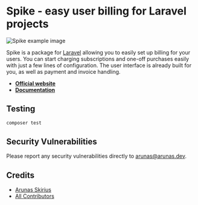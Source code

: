 # Spike - easy user billing for Laravel projects

![Spike example image](https://spike.opcodes.io/images/purchase-credits-emerald.webp)

Spike is a package for [Laravel](https://laravel.com/) allowing you to easily set up billing for your users. You can start charging subscriptions and one-off purchases easily with just a few lines of configuration. The user interface is already built for you, as well as payment and invoice handling.

- **[Official website](https://spike.opcodes.io)**
- **[Documentation](https://spike.opcodes.io/docs)**

## Testing

```bash
composer test
```

## Security Vulnerabilities

Please report any security vulnerabilities directly to [arunas@arunas.dev](mailto:arunas@arunas.dev).

## Credits

- [Arunas Skirius](https://github.com/arukompas)
- [All Contributors](../../contributors)
